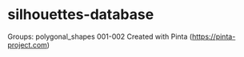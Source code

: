 # silhouettes-database
Groups:
polygonal_shapes	001-002		Created with Pinta (https://pinta-project.com)
